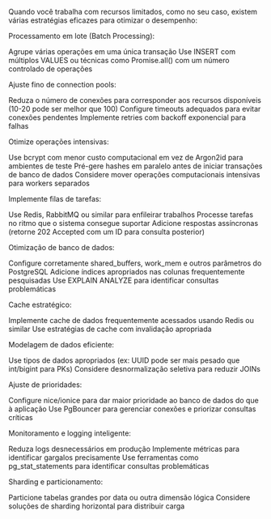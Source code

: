Quando você trabalha com recursos limitados, como no seu caso, existem várias estratégias eficazes para otimizar o desempenho:

Processamento em lote (Batch Processing):

Agrupe várias operações em uma única transação
Use INSERT com múltiplos VALUES ou técnicas como Promise.all() com um número controlado de operações


Ajuste fino de connection pools:

Reduza o número de conexões para corresponder aos recursos disponíveis (10-20 pode ser melhor que 100)
Configure timeouts adequados para evitar conexões pendentes
Implemente retries com backoff exponencial para falhas


Otimize operações intensivas:

Use bcrypt com menor custo computacional em vez de Argon2id para ambientes de teste
Pré-gere hashes em paralelo antes de iniciar transações de banco de dados
Considere mover operações computacionais intensivas para workers separados


Implemente filas de tarefas:

Use Redis, RabbitMQ ou similar para enfileirar trabalhos
Processe tarefas no ritmo que o sistema consegue suportar
Adicione respostas assíncronas (retorne 202 Accepted com um ID para consulta posterior)


Otimização de banco de dados:

Configure corretamente shared_buffers, work_mem e outros parâmetros do PostgreSQL
Adicione índices apropriados nas colunas frequentemente pesquisadas
Use EXPLAIN ANALYZE para identificar consultas problemáticas


Cache estratégico:

Implemente cache de dados frequentemente acessados usando Redis ou similar
Use estratégias de cache com invalidação apropriada


Modelagem de dados eficiente:

Use tipos de dados apropriados (ex: UUID pode ser mais pesado que int/bigint para PKs)
Considere desnormalização seletiva para reduzir JOINs


Ajuste de prioridades:

Configure nice/ionice para dar maior prioridade ao banco de dados do que à aplicação
Use PgBouncer para gerenciar conexões e priorizar consultas críticas


Monitoramento e logging inteligente:

Reduza logs desnecessários em produção
Implemente métricas para identificar gargalos precisamente
Use ferramentas como pg_stat_statements para identificar consultas problemáticas


Sharding e particionamento:

Particione tabelas grandes por data ou outra dimensão lógica
Considere soluções de sharding horizontal para distribuir carga